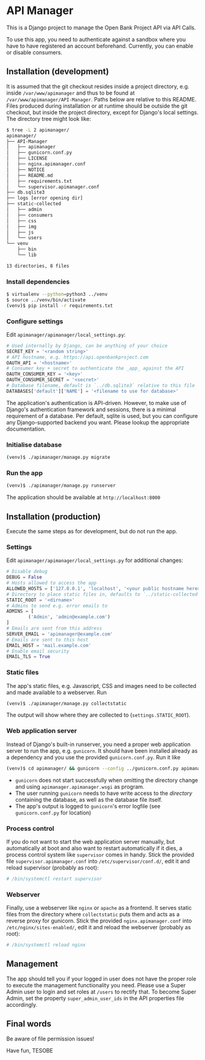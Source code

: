 # API Manager

This is a Django project to manage the Open Bank Project API via API Calls.

To use this app, you need to authenticate against a sandbox where you have to have registered an account beforehand. Currently, you can enable or disable consumers.


## Installation (development)

It is assumed that the git checkout resides inside a project directory, e.g. inside `/var/www/apimanager` and thus to be found at `/var/www/apimanager/API-Manager`.
Paths below are relative to this README. Files produced during installation or at runtime should be outside the git checkout, but inside the project directory, except for Django's local settings. 
The directory tree might look like:

```bash
$ tree -L 2 apimanager/
apimanager/
├── API-Manager
│   ├── apimanager
│   ├── gunicorn.conf.py
│   ├── LICENSE
│   ├── nginx.apimanager.conf
│   ├── NOTICE
│   ├── README.md
│   ├── requirements.txt
│   └── supervisor.apimanager.conf
├── db.sqlite3
├── logs [error opening dir]
├── static-collected
│   ├── admin
│   ├── consumers
│   ├── css
│   ├── img
│   ├── js
│   └── users
└── venv
    ├── bin
    └── lib

13 directories, 8 files
```

### Install dependencies

```bash
$ virtualenv --python=python3 ../venv
$ source ../venv/bin/activate
(venv)$ pip install -r requirements.txt
```

### Configure settings

Edit `apimanager/apimanager/local_settings.py`:

```python
# Used internally by Django, can be anything of your choice
SECRET_KEY = '<random string>'
# API hostname, e.g. https://api.openbankproject.com
OAUTH_API = '<hostname>'
# Consumer key + secret to authenticate the _app_ against the API
OAUTH_CONSUMER_KEY = '<key>'
OAUTH_CONSUMER_SECRET = '<secret>'
# Database filename, default is `../db.sqlite3` relative to this file
DATABASES['default']['NAME'] = '<filename to use for database>'
```

The application's authentication is API-driven. However, to make use of Django's authentication framework and sessions, there is a minimal requirement of a database. Per default, sqlite is used, but you can configure any Django-supported backend you want. Please lookup the appropriate documentation.


### Initialise database

```bash
(venv)$ ./apimanager/manage.py migrate
```

### Run the app

```bash
(venv)$ ./apimanager/manage.py runserver
```

The application should be available at `http://localhost:8000`


## Installation (production)

Execute the same steps as for development, but do not run the app.

### Settings

Edit `apimanager/apimanager/local_settings.py` for additional changes:

```python
# Disable debug
DEBUG = False
# Hosts allowed to access the app
ALLOWED_HOSTS = ['127.0.0.1', 'localhost', '<your public hostname here>']
# Directory to place static files in, defaults to `../static-collected` relative to this file
STATIC_ROOT = '<dirname>'
# Admins to send e.g. error emails to
ADMINS = [
        ('Admin', 'admin@example.com')
]
# Emails are sent from this address
SERVER_EMAIL = 'apimanager@example.com'
# Emails are sent to this host
EMAIL_HOST = 'mail.example.com'
# Enable email security
EMAIL_TLS = True
```

### Static files

The app's static files, e.g. Javascript, CSS and images need to be collected and made available to a webserver. Run

```bash
(venv)$ ./apimanager/manage.py collectstatic
```

The output will show where they are collected to (`settings.STATIC_ROOT`).

### Web application server

Instead of Django's built-in runserver, you need a proper web application server to run the app, e.g. `gunicorn`. It should have been installed already as a dependency and you use the provided `gunicorn.conf.py`. Run it like

```bash
(venv)$ cd apimanager/ && gunicorn --config ../gunicorn.conf.py apimanager.wsgi 
```

- `gunicorn` does not start successfully when omitting the directory change and using `apimanager.apimanager.wsgi` as program.
- The user running  `gunicorn` needs to have write access to the _directory_ containing the database, as well as the database file itself.
- The app's output is logged to `gunicorn`'s error logfile (see `gunicorn.conf.py` for location)


### Process control

If you do not want to start the web application server manually, but automatically at boot and also want to restart automatically if it dies, a process control system like `supervisor` comes in handy. Stick the provided file `supervisor.apimanager.conf` into `/etc/supervisor/conf.d/`, edit it and reload supervisor (probably as root):

```bash
# /bin/systemctl restart supervisor
```

### Webserver

Finally, use a webserver like `nginx` or `apache` as a frontend. It serves static files from the directory where `collectstatic` puts them and acts as a reverse proxy for gunicorn. Stick the provided `nginx.apimanager.conf` into `/etc/nginx/sites-enabled/`, edit it and reload the webserver (probably as root):

```bash
# /bin/systemctl reload nginx
```


## Management

The app should tell you if your logged in user does not have the proper role to execute the management functionality you need. Please use a Super Admin user to login and set roles at `/users` to rectify that. To become Super Admin, set the property `super_admin_user_ids` in the API properties file accordingly.


## Final words

Be aware of file permission issues!

Have fun,
 TESOBE
